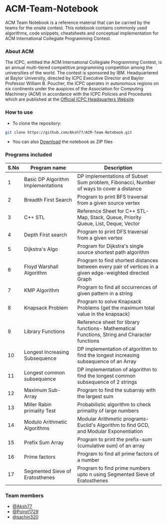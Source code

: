 # ACM-Team-Notebook

ACM Team Notebook is a reference material that can be carried by the teams for the onsite contest.
This notebook contains commonly used algorithms, code snippets, cheatsheets and conceptual implementation for ACM International Collegiate Programming Contest. 


### About ACM
The ICPC, entitled the ACM International Collegiate Programming Contest, is an annual multi-tiered competitive programming competition among the universities of the world. The contest is sponsored by IBM. Headquartered at Baylor University, directed by ICPC Executive Director and Baylor Professor William B. Poucher, the ICPC operates in autonomous regions on six continents under the auspices of the Association for Computing Machinery (ACM) in accordance with the ICPC Policies and Procedures which are published at the [Official ICPC Headquarters Website](https://icpc.baylor.edu/).

### How to use
* To clone the repository:

 ```bash
 git clone https://github.com/Aksh77/ACM-Team-Notebook.git
 ```
* You can also [Download](https://github.com/Aksh77/ACM-Team-Notebook/archive/master.zip) the notebook as ZIP files

### Programs included
 
| S.No | Program name | Description |
|--------|--------|--------|
| 1 | Basic DP Algorithm Implementations | DP implementations of Subset Sum problem, Fibonacci, Number of ways to cover a distance |
| 2 | Breadth First Search | Program to print BFS traversal from a given source vertex |
| 3 | C++ STL | Reference Sheet for C++ STL- Map, Stack, Queue, Priority Queue, List, Deque, Vector |
| 4 | Depth First search | Program to print DFS traversal from a given vertex |
| 5 | Dijkstra's Algo | Program for Dijkstra's single source shortest path algorithm |
| 6 | Floyd Warshall Algorithm | Program to find shortest distances between every pair of vertices in a given edge-weighted directed Graph|
| 7 | KMP Algorithm | Program to find all occurrences of given pattern in a string |
| 8 | Knapsack Problem | Program to solve Knapsack Problems (get the maximum total value in the knapsack) |
| 9 | Library Functions | Reference sheet for library functions- Mathematical Functions, String and Character functions |
| 10 | Longest Increasing Subsequence | DP implementation of algorithm to find the longest increasing subsequence of an Array |
| 11 | Longest common subsequence | DP implementation of algorithm to find the longest common subsequence of 2 strings |
| 12 | Maximum Sub-Array | Program to find the subarray with the largest sum |
| 13 | Miller Rabin primality Test | Probabilistic algorithm to check primality of large numbers |
| 14 | Modulo Arithmetic Algorithms | Modular Arithmetic programs- Euclid's Algorithm to find GCD, and Modular Exponentiation |
| 15 | Prefix Sum Array | Program to print the prefix-sum (cumulative sum) of an array |
| 16 | Prime factors | Program to find all prime factors of a number |
| 17 | Segmented Sieve of Eratosthenes | Program to find prime numbers upto n using Segmented Sieve of Eratosthenes |



### Team members
* [@Aksh77](https://github.com/Aksh77)
* [@Poirot1729](https://github.com/Poirot1729)
* [@sachin320](https://github.com/sachin320)
